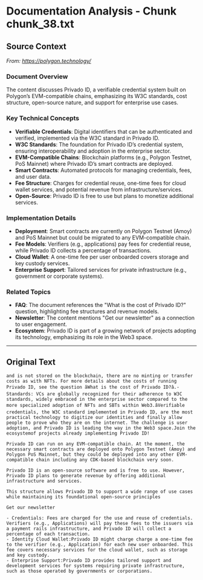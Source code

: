 # Documentation Analysis - Chunk chunk_38.txt

## Source Context
*From: https://polygon.technology/*

### Document Overview  
The content discusses Privado ID, a verifiable credential system built on Polygon’s EVM-compatible chains, emphasizing its W3C standards, cost structure, open-source nature, and support for enterprise use cases.  

### Key Technical Concepts  
- **Verifiable Credentials**: Digital identifiers that can be authenticated and verified, implemented via the W3C standard in Privado ID.  
- **W3C Standards**: The foundation for Privado ID’s credential system, ensuring interoperability and adoption in the enterprise sector.  
- **EVM-Compatible Chains**: Blockchain platforms (e.g., Polygon Testnet, PoS Mainnet) where Privado ID’s smart contracts are deployed.  
- **Smart Contracts**: Automated protocols for managing credentials, fees, and user data.  
- **Fee Structure**: Charges for credential reuse, one-time fees for cloud wallet services, and potential revenue from infrastructure/services.  
- **Open-Source**: Privado ID is free to use but plans to monetize additional services.  

### Implementation Details  
- **Deployment**: Smart contracts are currently on Polygon Testnet (Amoy) and PoS Mainnet but could be migrated to any EVM-compatible chain.  
- **Fee Models**: Verifiers (e.g., applications) pay fees for credential reuse, while Privado ID collects a percentage of transactions.  
- **Cloud Wallet**: A one-time fee per user onboarded covers storage and key custody services.  
- **Enterprise Support**: Tailored services for private infrastructure (e.g., government or corporate systems).  

### Related Topics  
- **FAQ**: The document references the "What is the cost of Privado ID?" question, highlighting fee structures and revenue models.  
- **Newsletter**: The content mentions "Get our newsletter" as a connection to user engagement.  
- **Ecosystem**: Privado ID is part of a growing network of projects adopting its technology, emphasizing its role in the Web3 space.

---

## Original Text
```
and is not stored on the blockchain, there are no minting or transfer costs as with NFTs. For more details about the costs of running Privado ID, see the question âWhat is the cost of Privado ID?â.-Standards: VCs are globally recognized for their adherence to W3C standards, widely embraced in the enterprise sector compared to the more specialized adoption of NFTs and SBTs within Web3.âVerifiable credentials, the W3C standard implemented in Privado ID, are the most practical technology to digitize our identities and finally allow people to prove who they are on the internet. The challenge is user adoption, and Privado ID is leading the way in the Web3 space.Join the ecosystemof projects already implementing Privado ID!

Privado ID can run on any EVM-compatible chain. At the moment, the necessary smart contracts are deployed onto Polygon Testnet (Amoy) and Polygon PoS Mainnet, but they could be deployed into any other EVM-compatible chain including any CDK-based blockchain very soon.

Privado ID is an open-source software and is free to use. However, Privado ID plans to generate revenue by offering additional infrastructure and services.

This structure allows Privado ID to support a wide range of use cases while maintaining its foundational open-source principles

Get our newsletter

- Credentials: Fees are charged for the use and reuse of credentials. Verifiers (e.g., Applications) will pay these fees to the issuers via a payment rails infrastructure, and Privado ID will collect a percentage of each transaction.
- Identity Cloud Wallet:Privado ID might charge charge a one-time fee to the verifier (e.g., Application) for each new user onboarded. This fee covers necessary services for the cloud wallet, such as storage and key custody.
- Enterprise Support:Privado ID provides tailored support and development services for systems requiring private infrastructure, such as those operated by governments or corporations.
```